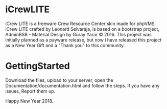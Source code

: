 # iCrewLITE
iCrew LITE is a freeware Crew Resource Center skin made for phpVMS. iCrew LITE crafted by Leonard Selvaraja, is based on a bootstrap project, AdminBSB - Material Design by Güray Yarar © 2016. This project was initially planned as a payware release, but now i have released this project as a New Year Gift and a "Thank you" to this community. 

# GettingStarted 
Download the files, upload to your server, open the Documentation/documentation.html and follow the steps. 
If you have any issues, Report them up. 

Happy New Year 2018.
